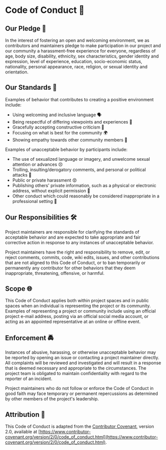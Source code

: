 # Code of Conduct 📜

## Our Pledge 🤝

In the interest of fostering an open and welcoming environment, we as contributors and maintainers pledge to make participation in our project and our community a harassment-free experience for everyone, regardless of age, body size, disability, ethnicity, sex characteristics, gender identity and expression, level of experience, education, socio-economic status, nationality, personal appearance, race, religion, or sexual identity and orientation.

## Our Standards 🌟

Examples of behavior that contributes to creating a positive environment include:

- Using welcoming and inclusive language 🗣️
- Being respectful of differing viewpoints and experiences 🤔
- Gracefully accepting constructive criticism 🙏
- Focusing on what is best for the community 🌍
- Showing empathy towards other community members 🤗

Examples of unacceptable behavior by participants include:

- The use of sexualized language or imagery, and unwelcome sexual attention or advances 😣
- Trolling, insulting/derogatory comments, and personal or political attacks 🚫
- Public or private harassment 😡
- Publishing others' private information, such as a physical or electronic address, without explicit permission 📛
- Other conduct which could reasonably be considered inappropriate in a professional setting 💼

## Our Responsibilities 🛠️

Project maintainers are responsible for clarifying the standards of acceptable behavior and are expected to take appropriate and fair corrective action in response to any instances of unacceptable behavior.

Project maintainers have the right and responsibility to remove, edit, or reject comments, commits, code, wiki edits, issues, and other contributions that are not aligned to this Code of Conduct, or to ban temporarily or permanently any contributor for other behaviors that they deem inappropriate, threatening, offensive, or harmful.

## Scope 🌐

This Code of Conduct applies both within project spaces and in public spaces when an individual is representing the project or its community. Examples of representing a project or community include using an official project e-mail address, posting via an official social media account, or acting as an appointed representative at an online or offline event.

## Enforcement 🚔

Instances of abusive, harassing, or otherwise unacceptable behavior may be reported by opening an issue or contacting a project maintainer directly. All complaints will be reviewed and investigated and will result in a response that is deemed necessary and appropriate to the circumstances. The project team is obligated to maintain confidentiality with regard to the reporter of an incident.

Project maintainers who do not follow or enforce the Code of Conduct in good faith may face temporary or permanent repercussions as determined by other members of the project's leadership.

## Attribution 📣

This Code of Conduct is adapted from the [Contributor Covenant](https://www.contributor-covenant.org), version 2.0, available at [https://www.contributor-covenant.org/version/2/0/code_of_conduct.html](https://www.contributor-covenant.org/version/2/0/code_of_conduct.html).

